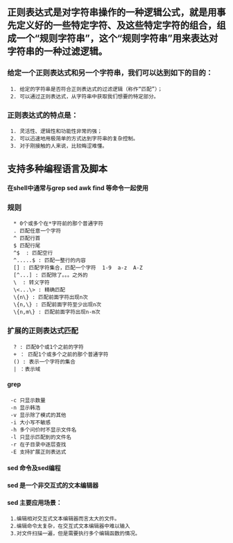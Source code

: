 ## 正则表达式是对字符串操作的一种逻辑公式，就是用事先定义好的一些特定字符、及这些特定字符的组合，组成一个“规则字符串”，这个“规则字符串”用来表达对字符串的一种过滤逻辑。
### 给定一个正则表达式和另一个字符串，我们可以达到如下的目的：
     1. 给定的字符串是否符合正则表达式的过滤逻辑（称作“匹配”）；
     2. 可以通过正则表达式，从字符串中获取我们想要的特定部分。
### 正则表达式的特点是：
     1. 灵活性、逻辑性和功能性非常的强；
     2. 可以迅速地用极简单的方式达到字符串的复杂控制。
     3. 对于刚接触的人来说，比较晦涩难懂。
## 支持多种编程语言及脚本

#### 在shell中通常与grep sed awk find 等命令一起使用

### 规则
      * 0个或多个在*字符前的那个普通字符
      . 匹配任意一个字符
      ^ 匹配行首
      $ 匹配行尾
      ^$  : 匹配空行
      ^.....$ : 匹配一整行的内容
      [] : 匹配字符集合，匹配一个字符  1-9  a-z  A-Z
      [^...] : 匹配除了。。。之外的
      \  : 转义字符
      \<...\> : 精确匹配
      \{n\} : 匹配前面字符出现n次
      \{n,\} : 匹配前面字符至少出现n次
      \{n,m\} : 匹配前面字符出现n-m次
### 扩展的正则表达式匹配
      ? : 匹配0个或1个之前的字符
      + ： 匹配1个或多个之前的那个普通字符
      () : 表示一个字符的集合
      | ：表示域
#### grep
     -c 只显示数量
     -n 显示韩浩
     -v 显示除了模式的其他
     -i 大小写不敏感
     -h 多个问价时不显示文件名
     -l 只显示匹配到的文件名
     -r 在子目录中逐层查找
     -E 支持扩展正则表达式
#### sed 命令及sed编程
#### sed  是一个非交互式的文本编辑器
#### sed 主要应用场景：
     1.编辑相对交互式文本编辑器而言太大的文件。
     2.编辑命令太复杂，在交互式文本编辑器中难以输入
     3.对文件扫描一遍，但是需要执行多个编辑函数的情况。
